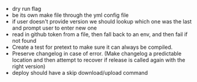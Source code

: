 - dry run flag
- be its own make file through the yml config file
- if user doesn't provide version we should lookup which one was the last and prompt user to enter new one
- read in github token from a file, then fall back to an env, and then fail if not found
- Create a test for pretext to make sure it can always be compiled.
- Preserve changelog in case of error. (Make changelog a predictable location and then attempt to recover if release is called again with the
  right version)
- deploy should have a skip download/upload command
